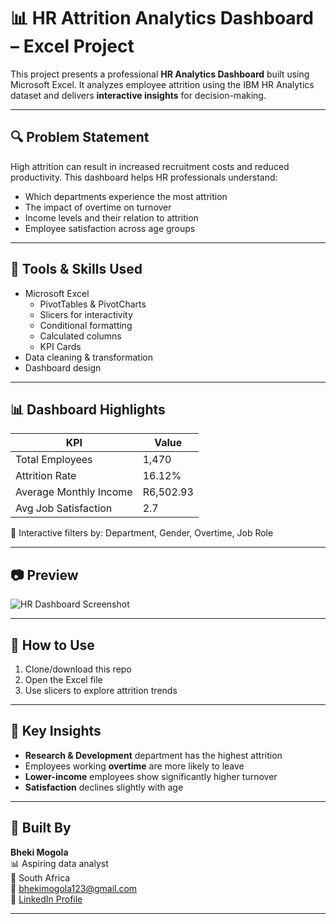 # 📊 HR Attrition Analytics Dashboard – Excel Project

This project presents a professional **HR Analytics Dashboard** built using Microsoft Excel. It analyzes employee attrition using the IBM HR Analytics dataset and delivers **interactive insights** for decision-making.

---

## 🔍 Problem Statement

High attrition can result in increased recruitment costs and reduced productivity. This dashboard helps HR professionals understand:

- Which departments experience the most attrition
- The impact of overtime on turnover
- Income levels and their relation to attrition
- Employee satisfaction across age groups

---

## 🧰 Tools & Skills Used

- Microsoft Excel
  - PivotTables & PivotCharts
  - Slicers for interactivity
  - Conditional formatting
  - Calculated columns
  - KPI Cards
- Data cleaning & transformation
- Dashboard design

---

## 📊 Dashboard Highlights

| KPI                      | Value      |
|--------------------------|------------|
| Total Employees          | 1,470      |
| Attrition Rate           | 16.12%     |
| Average Monthly Income   | R6,502.93  |
| Avg Job Satisfaction     | 2.7        |

🔹 Interactive filters by: Department, Gender, Overtime, Job Role

---

## 📷 Preview

![HR Dashboard Screenshot](your-screenshot-link-here.png)

---

## 🚀 How to Use
1. Clone/download this repo
2. Open the Excel file
3. Use slicers to explore attrition trends

---

## 🧠 Key Insights
- **Research & Development** department has the highest attrition
- Employees working **overtime** are more likely to leave
- **Lower-income** employees show significantly higher turnover
- **Satisfaction** declines slightly with age

---

## 👤 Built By
**Bheki Mogola**  
📊 Aspiring data analyst  
📍 South Africa  
📧 bhekimogola123@gmail.com  
🔗 [LinkedIn Profile](https://www.linkedin.com/in/bheki-mogola-8481122b7)

---
